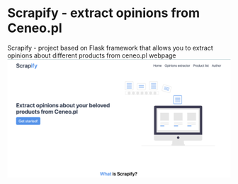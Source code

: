 # Scrapify - extract opinions from Ceneo.pl

Scrapify - project based on Flask framework that allows you to extract opinions about different products from ceneo.pl webpage
![Homepage](https://github.com/markiianholovchak/ceneo-webscrapper/blob/media/home.png)
